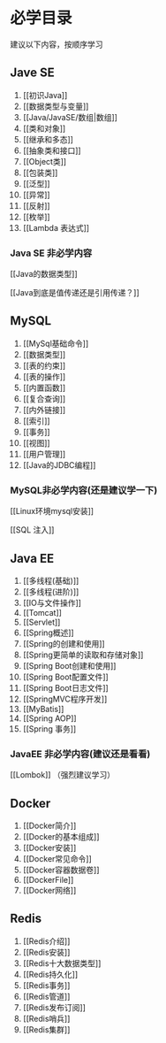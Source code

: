 
# 必学目录
建议以下内容，按顺序学习

## Jave SE
1. [[初识Java]]
2. [[数据类型与变量]]
3. [[Java/JavaSE/数组|数组]]
4. [[类和对象]]
5. [[继承和多态]]
6. [[抽象类和接口]]
7. [[Object类]]
8. [[包装类]]
9. [[泛型]]
10. [[异常]]
11. [[反射]]
12. [[枚举]]
13. [[Lambda 表达式]]


### Java SE 非必学内容
[[Java的数据类型]]

[[Java到底是值传递还是引用传递？]]


## MySQL
1. [[MySql基础命令]]
2. [[数据类型]]
3. [[表的约束]]
4. [[表的操作]]
5. [[内置函数]]
6. [[复合查询]]
7. [[内外链接]]
8. [[索引]]
9. [[事务]]
10. [[视图]]
11. [[用户管理]]
12. [[Java的JDBC编程]]

### MySQL非必学内容(还是建议学一下)
[[Linux环境mysql安装]]

[[SQL 注入]]


## Java EE
1. [[多线程(基础)]]
2. [[多线程(进阶)]]
3. [[IO与文件操作]]
4. [[Tomcat]]
5. [[Servlet]]
6. [[Spring概述]]
7. [[Spring的创建和使用]]
8. [[Spring更简单的读取和存储对象]]
9. [[Spring Boot创建和使用]]
10. [[Spring Boot配置文件]]
11. [[Spring Boot日志文件]]
12. [[SpringMVC程序开发]]
13. [[MyBatis]]
14. [[Spring AOP]]
15. [[Spring 事务]]

### JavaEE 非必学内容(建议还是看看)
[[Lombok]] （强烈建议学习）



## Docker
1. [[Docker简介]]
2. [[Docker的基本组成]]
3. [[Docker安装]]
4. [[Docker常见命令]]
5. [[Docker容器数据卷]]
6. [[DockerFile]]
7. [[Docker网络]]

## Redis
1. [[Redis介绍]]
2. [[Redis安装]]
3. [[Redis十大数据类型]]
4. [[Redis持久化]]
5. [[Redis事务]]
6. [[Redis管道]]
7. [[Redis发布订阅]]
8. [[Redis哨兵]]
9. [[Redis集群]]



